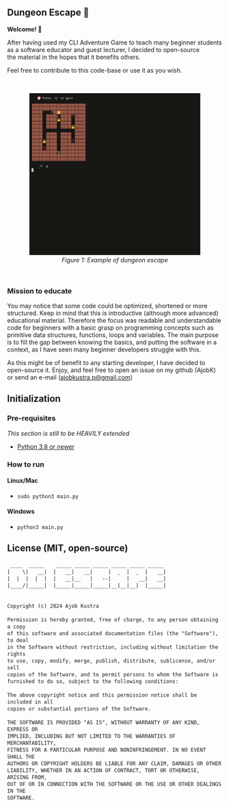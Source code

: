 ## Dungeon Escape 🦖
**Welcome! 👋**

After having used my CLI Adventure Game to teach many beginner students  
as a software educator and guest lecturer, I decided to open-source  
the material in the hopes that it benefits others.

Feel free to contribute to this code-base or use it as you wish.

<br>
<figure>
    <p align="center">
        <img src="assets/promotional/dungeon_escape.gif" width="400px" alt="example video"/>
        <br>
        <em>Figure 1: Example of dungeon escape</em>
    </p>
</figure>
<br>

### Mission to educate

You may notice that some code could be optimized, shortened or more structured.
Keep in mind that this is introductive (although more advanced) educational material.
Therefore the focus was readable and understandable code for beginners with a basic grasp
on programming concepts such as primitive data structures, functions, loops and variables. The main purpose is to fill the gap between knowing the basics, 
and putting the software in a context, as I have seen many beginner developers
struggle with this.

As this might be of benefit to any starting developer, I have decided to open-source it.
Enjoy, and feel free to open an issue on my github (AjobK) or send an e-mail (ajobkustra.p@gmail.com)

## Initialization

### Pre-requisites

*This section is still to be HEAVILY extended*

- [Python 3.8 or newer](https://www.python.org/downloads/release/python-380/)

### How to run

#### Linux/Mac
- `sudo python3 main.py`

#### Windows
- `python3 main.py`

## License (MIT, open-source)

```                                                    
 ____  _____    _____ _____ _____ _____ _____ _____ 
|    \|   __|  |   __|   __|     |  _  |  _  |   __|
|  |  |  |  |  |   __|__   |   --|     |   __|   __|
|____/|_____|  |_____|_____|_____|__|__|__|  |_____|


Copyright (c) 2024 Ajob Kustra

Permission is hereby granted, free of charge, to any person obtaining a copy
of this software and associated documentation files (the "Software"), to deal
in the Software without restriction, including without limitation the rights
to use, copy, modify, merge, publish, distribute, sublicense, and/or sell
copies of the Software, and to permit persons to whom the Software is
furnished to do so, subject to the following conditions:

The above copyright notice and this permission notice shall be included in all
copies or substantial portions of the Software.

THE SOFTWARE IS PROVIDED "AS IS", WITHOUT WARRANTY OF ANY KIND, EXPRESS OR
IMPLIED, INCLUDING BUT NOT LIMITED TO THE WARRANTIES OF MERCHANTABILITY,
FITNESS FOR A PARTICULAR PURPOSE AND NONINFRINGEMENT. IN NO EVENT SHALL THE
AUTHORS OR COPYRIGHT HOLDERS BE LIABLE FOR ANY CLAIM, DAMAGES OR OTHER
LIABILITY, WHETHER IN AN ACTION OF CONTRACT, TORT OR OTHERWISE, ARISING FROM,
OUT OF OR IN CONNECTION WITH THE SOFTWARE OR THE USE OR OTHER DEALINGS IN THE
SOFTWARE.
```